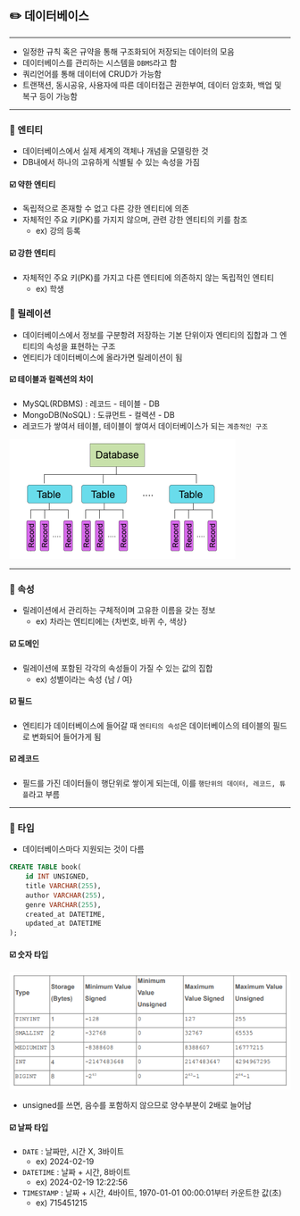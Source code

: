 ## ✏️ 데이터베이스

---

- 일정한 규칙 혹은 규약을 통해 구조화되어 저장되는 데이터의 모음
- 데이터베이스를 관리하는 시스템을 `DBMS`라고 함
- 쿼리언어를 통해 데이터에 CRUD가 가능함
- 트랜잭션, 동시공유, 사용자에 따른 데이터접근 권한부여, 데이터 암호화, 백업 및 복구 등이 가능함

---

### 💭 엔티티

- 데이터베이스에서 실제 세계의 객체나 개념을 모델링한 것
- DB내에서 하나의 고유하게 식별될 수 있는 속성을 가짐

#### ☑️ 약한 엔티티

- 독립적으로 존재할 수 없고 다른 강한 엔티티에 의존
- 자체적인 주요 키(PK)를 가지지 않으며, 관련 강한 엔티티의 키를 참조
  - ex) 강의 등록

#### ☑️ 강한 엔티티

- 자체적인 주요 키(PK)를 가지고 다른 엔티티에 의존하지 않는 독립적인 엔티티
  - ex) 학생

### 💭 릴레이션

- 데이터베이스에서 정보를 구분항려 저장하는 기본 단위이자 엔티티의 집합과 그 엔티티의 속성을 표현하는 구조
- 엔티티가 데이터베이스에 올라가면 릴레이션이 됨

#### ☑️ 테이블과 컬렉션의 차이

- MySQL(RDBMS) : 레코드 - 테이블 - DB
- MongoDB(NoSQL) : 도큐먼트 - 컬렉션 - DB
- 레코드가 쌓여서 테이블, 테이블이 쌓여서 데이터베이스가 되는 `계층적인 구조`

![img.png](img/계층적구조.png)

---

### 💭 속성

- 릴레이션에서 관리하는 구체적이며 고유한 이름을 갖는 정보
    - ex) 차라는 엔티티에는 {차번호, 바퀴 수, 색상}

#### ☑️ 도메인

- 릴레이션에 포함된 각각의 속성들이 가질 수 있는 값의 집합
    - ex) 성별이라는 속성 {남 / 여}

#### ☑️ 필드

- 엔티티가 데이터베이스에 들어갈 때 `엔티티의 속성`은 데이터베이스의 테이블의 필드로 변화되어 들어가게 됨

#### ☑️ 레코드

- 필드를 가진 데이터들이 행단위로 쌓이게 되는데, 이를 `행단위의 데이터, 레코드, 튜플`라고 부름

---

### 💭 타입

- 데이터베이스마다 지원되는 것이 다름

```sql
CREATE TABLE book(
    id INT UNSIGNED,
    title VARCHAR(255),
    author VARCHAR(255),
    genre VARCHAR(255),
    created_at DATETIME,
    updated_at DATETIME
);
```

#### ☑️ 숫자 타입

![img_1.png](img/int범위.png)

- unsigned를 쓰면, 음수를 포함하지 않으므로 양수부분이 2배로 늘어남

#### ☑️ 날짜 타입

- `DATE` : 날짜만, 시간 X, 3바이트
  - ex) 2024-02-19
- `DATETIME` : 날짜 + 시간, 8바이트
  - ex) 2024-02-19 12:22:56
- `TIMESTAMP` : 날짜 + 시간, 4바이트, 1970-01-01 00:00:01부터 카운트한 값(초)
  - ex) 715451215